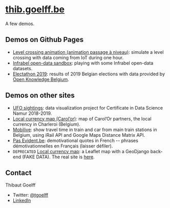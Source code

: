 # [thib.goelff.be](https://thib.goelff.be)
A few demos.

## Demos on Github Pages

* [Level crossing animation (animation passage à niveau)](https://thib-g.github.io/pn-anim/#/chart): simulate a level crossing
with data coming from IoT during one hour.
* [Infrabel open-data sandbox](https://thib-g.github.io/infrabel-opendata-sandbox/): playing with some Infrabel open-data datasets.
* [Electathon 2019](https://thib-g.github.io/electathon19-app/): results of 2019 Belgian elections with data provided by [Open Knowledge Belgium](https://elections.openknowledge.be/).

## Demos on other sites

* [UFO sightings](https://ufo.kediss.eu/): data visualization project for Certificate in Data Science Namur 2018-2019.
* [Local currency map (Carol’or)](https://carolor.org/map/): map of Carol’Or partners, the local currency in Charleroi (Belgium).
* [Mobilive](https://mobilive.maww.be): show travel time in train and car from main train stations in Belgium, using iRail API and Google Maps Distance Matrix API.
* [Pas Evident.be](https://pasevident.be): demotivational quotes in French -- phrases démotivationnelles en Français (laisser défiler).
* `DEPRECATED` [Local currency map](https://carolor-map.kediss.eu/): a Leaflet map with a GeoDjango back-end (FAKE DATA). The real site is [here](https://www.carolor.org/).

## Contact
Thibaut Goelff

* Twitter: [@tgoelff](https://twitter.com/tgoelff)
* [LinkedIn](https://www.linkedin.com/in/thibautgoelff/)
